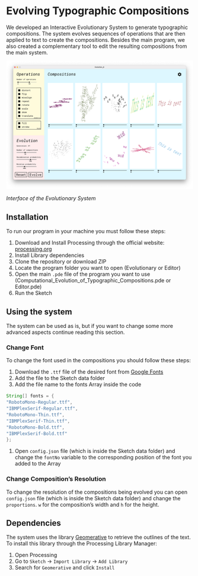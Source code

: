 # Evolving Typographic Compositions

We developed an Interactive Evolutionary System to generate typographic compositions. The system evolves sequences of operations that are then applied to text to create the compositions. Besides the main program, we also created a complementary tool to edit the resulting compositions from the main system.

![System's Interface](Interface.png)

*Interface of the Evolutionary System*

## Installation

To run our program in your machine you must follow these steps:

1. Download and Install Processing through the official website: [processing.org](https://processing.org/)
2. Install Library dependencies
3. Clone the repository or download ZIP
4. Locate the program folder you want to open (Evolutionary or Editor)
5. Open the main `.pde` file of the program you want to use (Computational_Evolution_of_Typographic_Compositions.pde or Editor.pde)
6. Run the Sketch

## Using the system

The system can be used as is, but if you want to change some more advanced aspects continue reading this section.

### Change Font

To change the font used in the compositions you should follow these steps:

1. Download the `.ttf` file of the desired font from [Google Fonts](https://fonts.google.com/)
2. Add the file to the Sketch data folder
3. Add the file name to the fonts Array inside the code

```java
String[] fonts = {
"RobotoMono-Regular.ttf",
"IBMPlexSerif-Regular.ttf",
"RobotoMono-Thin.ttf",
"IBMPlexSerif-Thin.ttf",
"RobotoMono-Bold.ttf",
"IBMPlexSerif-Bold.ttf"
};
```

1. Open `config.json` file (which is inside the Sketch data folder) and change the `fontNo` variable to the corresponding position of the font you added to the Array

### Change Composition’s Resolution

To change the resolution of the compositions being evolved you can open `config.json` file (which is inside the Sketch data folder) and change the `proportions`. `w` for the composition’s width and `h` for the height. 

## Dependencies

The system uses the library [Geomerative](https://github.com/rikrd/geomerative) to retrieve the outlines of the text. To install this library through the Processing Library Manager:

1. Open Processing
2. Go to `Sketch` → `Import Library` → `Add Library`
3. Search for `Geomerative` and click `Install`
